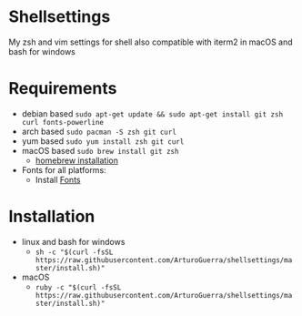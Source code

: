# Shellsettings
My zsh and vim settings for shell also compatible with iterm2 in macOS and bash for windows

# Requirements
- debian based `sudo apt-get update && sudo apt-get install git zsh curl fonts-powerline`
- arch based `sudo pacman -S zsh git curl`
- yum based `sudo yum install zsh git curl`
- macOS based `sudo brew install git zsh`
  - [homebrew installation](https://brew.sh)
- Fonts for all platforms:
  - Install [Fonts](https://github.com/powerline/fonts)
  
# Installation
 - linux and bash for windows 
     - `sh -c "$(curl -fsSL https://raw.githubusercontent.com/ArturoGuerra/shellsettings/master/install.sh)"`
 - macOS 
     - `ruby -c "$(curl -fsSL https://raw.githubusercontent.com/ArturoGuerra/shellsettings/master/install.sh)"`
